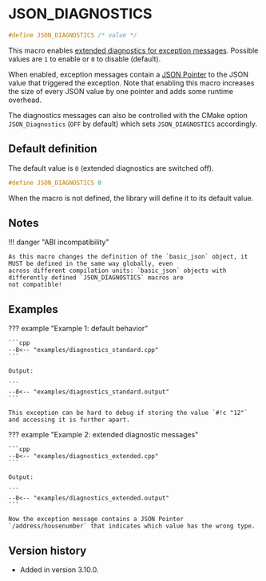 # JSON_DIAGNOSTICS

```cpp
#define JSON_DIAGNOSTICS /* value */
```

This macro enables [extended diagnostics for exception messages](../../home/exceptions.md#extended-diagnostic-messages).
Possible values are `1` to enable or `0` to disable (default).

When enabled, exception messages contain a [JSON Pointer](../json_pointer/json_pointer.md) to the JSON value that
triggered the exception. Note that enabling this macro increases the size of every JSON value by one pointer and adds
some  runtime overhead.

The diagnostics messages can also be controlled with the CMake option `JSON_Diagnostics` (`OFF` by default) which sets
`JSON_DIAGNOSTICS` accordingly.

## Default definition

The default value is `0` (extended diagnostics are switched off).

```cpp
#define JSON_DIAGNOSTICS 0
```

When the macro is not defined, the library will define it to its default value.

## Notes

!!! danger "ABI incompatibility"

    As this macro changes the definition of the `basic_json` object, it MUST be defined in the same way globally, even
    across different compilation units: `basic_json` objects with differently defined `JSON_DIAGNOSTICS` macros are
    not compatible!

## Examples

??? example "Example 1: default behavior"

    ```cpp
    --8<-- "examples/diagnostics_standard.cpp"
    ```
    
    Output:

    ```
    --8<-- "examples/diagnostics_standard.output"
    ```

    This exception can be hard to debug if storing the value `#!c "12"` and accessing it is further apart.

??? example "Example 2: extended diagnostic messages"

    ```cpp
    --8<-- "examples/diagnostics_extended.cpp"
    ```
    
    Output:

    ```
    --8<-- "examples/diagnostics_extended.output"
    ```

    Now the exception message contains a JSON Pointer `/address/housenumber` that indicates which value has the wrong type.

## Version history

- Added in version 3.10.0.

